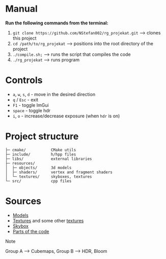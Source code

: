 # Manual

**Run the following commands from the terminal:**

1. `git clone https://github.com/NStefan002/rg_projekat.git` --> clones this project
2. `cd /path/to/rg_projekat` --> positions into the root directory of the project
3. `./compile.sh;` --> runs the script that compiles the code
4. `./rg_projekat` --> runs program

# Controls
- `a`, `w`, `s`, `d` - move in the desired direction
- `q` / `Esc` - exit
- `F1` - toggle ImGui
- `space` - toggle hdr
- `i`, `o` - increase/decrease exposure (when `hdr` is on)

# Project structure
```
├─ cmake/           CMake utils
├─ include/         h/hpp files
├─ libs/            external libraries
├─ resources/
│  ├─ objects/      3d models
│  ├─ shaders/      vertex and fragment shaders
│  └─ textures/     skyboxes, textures
└─ src/             cpp files
```

# Sources

- [Models](https://www.cadnav.com/3d-models/)
- [Textures](https://www.cadnav.com/textures) and some other [textures](https://www.transparenttextures.com/)
- [Skybox](https://opengameart.org/content/park-skyboxes)
- [Parts of the code](https://github.com/JoeyDeVries/LearnOpenGL)

> [!NOTE]
> Group A --> Cubemaps, Group B --> HDR, Bloom
